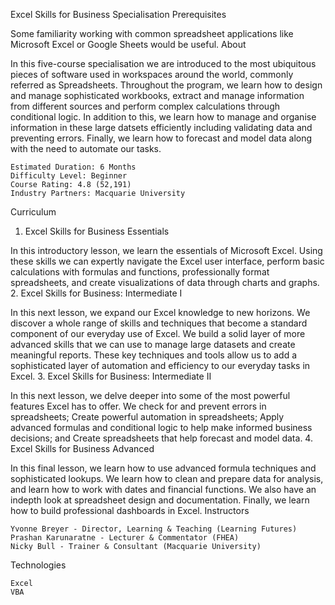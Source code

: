 Excel Skills for Business Specialisation
Prerequisites

Some familiarity working with common spreadsheet applications like Microsoft Excel or Google Sheets would be useful.
About

In this five-course specialisation we are introduced to the most ubiquitous pieces of software used in workspaces around the world, commonly referred as Spreadsheets. Throughout the program, we learn how to design and manage sophisticated workbooks, extract and manage information from different sources and perform complex calculations through conditional logic. In addition to this, we learn how to manage and organise information in these large datsets efficiently including validating data and preventing errors. Finally, we learn how to forecast and model data along with the need to automate our tasks.

    Estimated Duration: 6 Months
    Difficulty Level: Beginner
    Course Rating: 4.8 (52,191)
    Industry Partners: Macquarie University

Curriculum
1. Excel Skills for Business Essentials

In this introductory lesson, we learn the essentials of Microsoft Excel. Using these skills we can expertly navigate the Excel user interface, perform basic calculations with formulas and functions, professionally format spreadsheets, and create visualizations of data through charts and graphs.
2. Excel Skills for Business: Intermediate I

In this next lesson, we expand our Excel knowledge to new horizons. We discover a whole range of skills and techniques that become a standard component of our everyday use of Excel. We build a solid layer of more advanced skills that we can use to manage large datasets and create meaningful reports. These key techniques and tools allow us to add a sophisticated layer of automation and efficiency to our everyday tasks in Excel.
3. Excel Skills for Business: Intermediate II

In this next lesson, we delve deeper into some of the most powerful features Excel has to offer. We check for and prevent errors in spreadsheets; Create powerful automation in spreadsheets; Apply advanced formulas and conditional logic to help make informed business decisions; and Create spreadsheets that help forecast and model data.
4. Excel Skills for Business Advanced

In this final lesson, we learn how to use advanced formula techniques and sophisticated lookups. We learn how to clean and prepare data for analysis, and learn how to work with dates and financial functions. We also have an indepth look at spreadsheet design and documentation. Finally, we learn how to build professional dashboards in Excel.
Instructors

    Yvonne Breyer - Director, Learning & Teaching (Learning Futures)
    Prashan Karunaratne - Lecturer & Commentator (FHEA)
    Nicky Bull - Trainer & Consultant (Macquarie University)

Technologies

    Excel
    VBA
